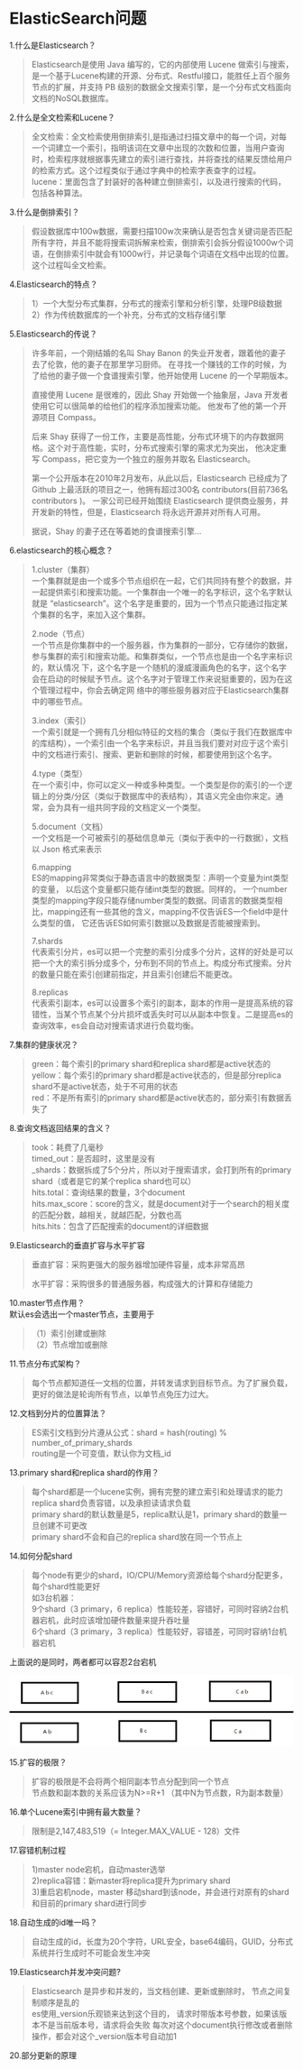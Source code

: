 # ElasticSearch问题

1.什么是Elasticsearch？

> Elasticsearch是使用 Java 编写的，它的内部使用 Lucene 做索引与搜索，是一个基于Lucene构建的开源、分布式、Restful接口，能胜任上百个服务节点的扩展，并支持 PB 级别的数据全文搜索引擎，是一个分布式文档面向文档的NoSQL数据库。

2.什么是全文检索和Lucene？

> 全文检索：全文检索使用倒排索引,是指通过扫描文章中的每一个词，对每一个词建立一个索引，指明该词在文章中出现的次数和位置，当用户查询时，检索程序就根据事先建立的索引进行查找，并将查找的结果反馈给用户的检索方式。这个过程类似于通过字典中的检索字表查字的过程。  
> lucene：里面包含了封装好的各种建立倒排索引，以及进行搜索的代码，包括各种算法。

3.什么是倒排索引？

> 假设数据库中100w数据，需要扫描100w次来确认是否包含关键词是否匹配所有字符，并且不能将搜索词拆解来检索，倒排索引会拆分假设1000w个词语，在倒排索引中就会有1000w行，并记录每个词语在文档中出现的位置。这个过程叫全文检索。

4.Elasticsearch的特点？

> 1）一个大型分布式集群，分布式的搜索引擎和分析引擎，处理PB级数据  
> 2）作为传统数据库的一个补充，分布式的文档存储引擎

5.Elasticsearch的传说？

> 许多年前，一个刚结婚的名叫 Shay Banon 的失业开发者，跟着他的妻子去了伦敦，他的妻子在那里学习厨师。 在寻找一个赚钱的工作的时候，为了给他的妻子做一个食谱搜索引擎，他开始使用 Lucene 的一个早期版本。
>
> 直接使用 Lucene 是很难的，因此 Shay 开始做一个抽象层，Java 开发者使用它可以很简单的给他们的程序添加搜索功能。 他发布了他的第一个开源项目 Compass。
>
> 后来 Shay 获得了一份工作，主要是高性能，分布式环境下的内存数据网格。这个对于高性能，实时，分布式搜索引擎的需求尤为突出， 他决定重写 Compass，把它变为一个独立的服务并取名 Elasticsearch。
>
> 第一个公开版本在2010年2月发布，从此以后，Elasticsearch 已经成为了 Github 上最活跃的项目之一，他拥有超过300名 contributors\(目前736名 contributors \)。 一家公司已经开始围绕 Elasticsearch 提供商业服务，并开发新的特性，但是，Elasticsearch 将永远开源并对所有人可用。
>
> 据说，Shay 的妻子还在等着她的食谱搜索引擎…

6.elasticsearch的核心概念？

> 1.cluster（集群）  
> 一个集群就是由一个或多个节点组织在一起，它们共同持有整个的数据，并一起提供索引和搜索功能。一个集群由一个唯一的名字标识，这个名字默认就是 “elasticsearch”。这个名字是重要的，因为一个节点只能通过指定某个集群的名字，来加入这个集群。
>
> 2.node（节点）  
> 一个节点是你集群中的一个服务器，作为集群的一部分，它存储你的数据，参与集群的索引和搜索功能。和集群类似，一个节点也是由一个名字来标识的，默认情况 下，这个名字是一个随机的漫威漫画角色的名字，这个名字会在启动的时候赋予节点。这个名字对于管理工作来说挺重要的，因为在这个管理过程中，你会去确定网 络中的哪些服务器对应于Elasticsearch集群中的哪些节点。
>
> 3.index（索引）  
> 一个索引就是一个拥有几分相似特征的文档的集合（类似于我们在数据库中的库结构），一个索引由一个名字来标识，并且当我们要对对应于这个索引中的文档进行索引、搜索、更新和删除的时候，都要使用到这个名字。
>
> 4.type（类型）  
> 在一个索引中，你可以定义一种或多种类型。一个类型是你的索引的一个逻辑上的分类/分区（类似于数据库中的表结构），其语义完全由你来定。通常，会为具有一组共同字段的文档定义一个类型。
>
> 5.document（文档）  
>  一个文档是一个可被索引的基础信息单元（类似于表中的一行数据），文档以 Json 格式来表示
>
> 6.mapping  
> ES的mapping非常类似于静态语言中的数据类型：声明一个变量为int类型的变量， 以后这个变量都只能存储int类型的数据。同样的， 一个number类型的mapping字段只能存储number类型的数据。同语言的数据类型相比，mapping还有一些其他的含义，mapping不仅告诉ES一个field中是什么类型的值， 它还告诉ES如何索引数据以及数据是否能被搜索到。
>
> 7.shards  
> 代表索引分片，es可以把一个完整的索引分成多个分片，这样的好处是可以把一个大的索引拆分成多个，分布到不同的节点上。构成分布式搜索。分片的数量只能在索引创建前指定，并且索引创建后不能更改。
>
> 8.replicas  
> 代表索引副本，es可以设置多个索引的副本，副本的作用一是提高系统的容错性，当某个节点某个分片损坏或丢失时可以从副本中恢复。二是提高es的查询效率，es会自动对搜索请求进行负载均衡。

7.集群的健康状况？

> green：每个索引的primary shard和replica shard都是active状态的  
> yellow：每个索引的primary shard都是active状态的，但是部分replica shard不是active状态，处于不可用的状态  
> red：不是所有索引的primary shard都是active状态的，部分索引有数据丢失了

8.查询文档返回结果的含义？

> took：耗费了几毫秒  
> timed\_out：是否超时，这里是没有  
> \_shards：数据拆成了5个分片，所以对于搜索请求，会打到所有的primary shard（或者是它的某个replica shard也可以）  
> hits.total：查询结果的数量，3个document  
> hits.max\_score：score的含义，就是document对于一个search的相关度的匹配分数，越相关，就越匹配，分数也高  
> hits.hits：包含了匹配搜索的document的详细数据

9.Elasticsearch的垂直扩容与水平扩容

> 垂直扩容：采购更强大的服务器增加硬件容量，成本非常高昂
>
> 水平扩容：采购很多的普通服务器，构成强大的计算和存储能力

10.master节点作用？  
默认es会选出一个master节点，主要用于

> （1）索引创建或删除  
> （2）节点增加或删除

11.节点分布式架构？

> 每个节点都知道任一文档的位置，并转发请求到目标节点。为了扩展负载，更好的做法是轮询所有节点，以单节点免压力过大。

12.文档到分片的位置算法？

> ES索引文档到分片遵从公式：shard = hash\(routing\) % number\_of\_primary\_shards  
> routing是一个可变值，默认你为文档\_id

13.primary shard和replica shard的作用？

> 每个shard都是一个lucene实例，拥有完整的建立索引和处理请求的能力  
> replica shard负责容错，以及承担读请求负载  
> primary shard的默认数量是5，replica默认是1，primary shard的数量一旦创建不可更改  
> primary shard不会和自己的replica shard放在同一个节点上

14.如何分配shard

> 每个node有更少的shard，IO/CPU/Memory资源给每个shard分配更多，每个shard性能更好  
> 如3台机器：  
> 9个shard（3 primary，6 replica）性能较差，容错好，可同时容纳2台机器宕机，此时应该增加硬件数量来提升吞吐量  
> 6个shard（3 primary，3 replica）性能较好，容错差，可同时容纳1台机器宕机

上面说的是同时，两者都可以容忍2台宕机

![](/assets/36.png)

15.扩容的极限？

> 扩容的极限是不会将两个相同副本节点分配到同一个节点  
> 节点数和副本数的关系应该为N&gt;=R+1 （其中N为节点数，R为副本数量）

16.单个Lucene索引中拥有最大数量？

> 限制是2,147,483,519（= Integer.MAX\_VALUE - 128）文件

17.容错机制过程

> 1\)master node宕机，自动master选举  
> 2\)replica容错：新master将replica提升为primary shard  
> 3\)重启宕机node，master 移动shard到该node，并会进行对原有的shard和目前的primary shard进行同步

18.自动生成的id唯一吗？

> 自动生成的id，长度为20个字符，URL安全，base64编码，GUID，分布式系统并行生成时不可能会发生冲突

19.Elasticsearch并发冲突问题?

> Elasticsearch 是异步和并发的，当文档创建、更新或删除时， 节点之间复制顺序是乱的  
> es使用_version乐观锁来达到这个目的， 请求时带版本号参数，如果该版本不是当前版本号，请求将会失败
每次对这个document执行修改或者删除操作，都会对这个_version版本号自动加1

20.部分更新的原理




